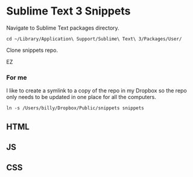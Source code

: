 Sublime Text 3 Snippets
========

Navigate to Sublime Text packages directory.
```shell
cd ~/Library/Application\ Support/Sublime\ Text\ 3/Packages/User/
```

Clone snippets repo.

EZ


### For me
I like to create a symlink to a copy of the repo in my Dropbox so the repo only needs to be updated in one place for all the computers.

```shell
ln -s /Users/billy/Dropbox/Public/snippets snippets
```


## HTML

## JS

## CSS
